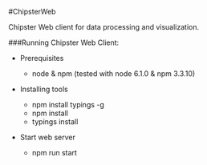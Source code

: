 #ChipsterWeb

Chipster Web client for data processing and visualization.

###Running Chipster Web Client:

- Prerequisites
    - node & npm (tested with node 6.1.0 & npm 3.3.10)

- Installing tools
    - npm install typings -g
    - npm install
    - typings install

- Start web server
    - npm run start




